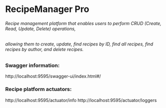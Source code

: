 # RecipeManager Pro

###### Recipe management platform that enables users to perform CRUD (Create, Read, Update, Delete) operations,
###### allowing them to create, update, find recipes by ID, find all recipes, find recipes by author, and delete recipes.


### Swagger information:
http://localhost:9595/swagger-ui/index.html#/

### Recipe platform actuators:
http://localhost:9595/actuator/info
http://localhost:9595/actuator/loggers
